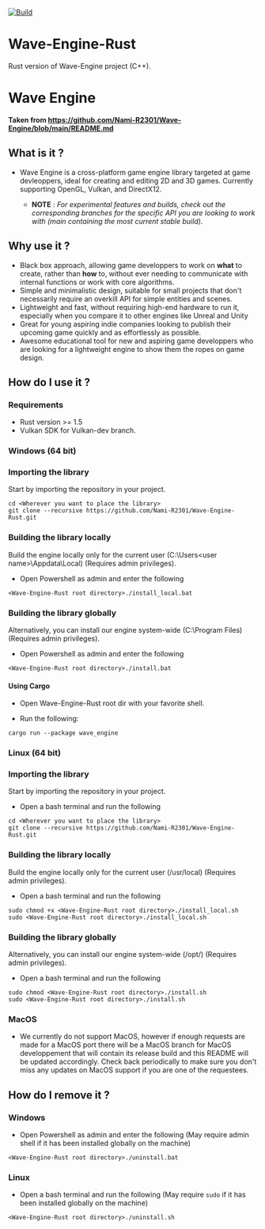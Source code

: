 [![Build](https://github.com/Nami-R2301/Wave-Engine-Rust/actions/workflows/build.yml/badge.svg)](https://github.com/Nami-R2301/Wave-Engine-Rust/actions/workflows/build.yml)

# Wave-Engine-Rust
Rust version of Wave-Engine project (C++). 

# Wave Engine

**Taken from https://github.com/Nami-R2301/Wave-Engine/blob/main/README.md**

## What is it ?

- Wave Engine is a cross-platform game engine library targeted at game devleoppers, ideal for creating and editing 2D and 3D games. Currently supporting OpenGL, Vulkan, and DirectX12.

  + **NOTE** : *For experimental features and builds, check out the corresponding branches for the specific API you are looking to work with (main containing the most current stable build).*

## Why use it ?

- Black box approach, allowing game developpers to work on **what** to create, rather than **how** to, without ever needing to communicate with internal functions or work with core algorithms.
- Simple and minimalistic design, suitable for small projects that don't necessarily require an overkill API for simple entities and scenes. 
- Lightweight and fast, without requiring high-end hardware to run it, especially when you compare it to other engines like Unreal and Unity
- Great for young aspiring indie companies looking to publish their upcoming game quickly and as effortlessly as possible.
- Awesome educational tool for new and aspiring game developpers who are looking for a lightweight engine to show them the ropes on game design.

## How do I use it ?

### Requirements

- Rust version >= 1.5
- Vulkan SDK for Vulkan-dev branch.

### Windows (64 bit)

### Importing the library

Start by importing the repository in your project.

```
cd <Wherever you want to place the library>
git clone --recursive https://github.com/Nami-R2301/Wave-Engine-Rust.git
```

### Building the library locally

Build the engine locally only for the current user (C:\Users\<user name>\Appdata\Local) (Requires admin privileges).

- Open Powershell as admin and enter the following

```
<Wave-Engine-Rust root directory>./install_local.bat
```

### Building the library globally

Alternatively, you can install our engine system-wide (C:\Program Files\) (Requires admin privileges).

- Open Powershell as admin and enter the following

```
<Wave-Engine-Rust root directory>./install.bat
```

#### Using Cargo

- Open Wave-Engine-Rust root dir with your favorite shell.

- Run the following:
```
cargo run --package wave_engine
```

### Linux (64 bit)

### Importing the library

Start by importing the repository in your project.

- Open a bash terminal and run the following

```
cd <Wherever you want to place the library>
git clone --recursive https://github.com/Nami-R2301/Wave-Engine-Rust.git
```

### Building the library locally

Build the engine locally only for the current user (/usr/local) (Requires admin privileges).

- Open a bash terminal and run the following

```
sudo chmod +x <Wave-Engine-Rust root directory>./install_local.sh
sudo <Wave-Engine-Rust root directory>./install_local.sh
```


### Building the library globally

Alternatively, you can install our engine system-wide (/opt/) (Requires admin privileges).

- Open a bash terminal and run the following

```
sudo chmod <Wave-Engine-Rust root directory>./install.sh
sudo <Wave-Engine-Rust root directory>./install.sh
```

### MacOS

- We currently do not support MacOS, however if enough requests are made for a MacOS port there will be a MacOS branch for MacOS developpement that will contain its release build and this README will be updated accordingly. Check back periodically to make sure you don't miss any updates on MacOS support if you are one of the requestees.

## How do I remove it ?

### Windows

- Open Powershell as admin and enter the following (May require admin shell if it has been installed globally on the machine)

```
<Wave-Engine-Rust root directory>./uninstall.bat
```

### Linux

- Open a bash terminal and run the following (May require `sudo` if it has been installed globally on the machine)
```
<Wave-Engine-Rust root directory>./uninstall.sh
```

